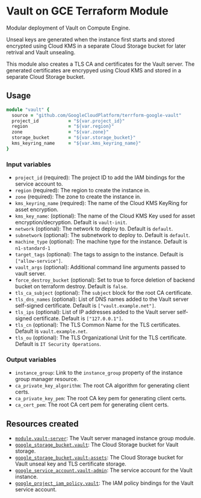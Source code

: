 # Vault on GCE Terraform Module

Modular deployment of Vault on Compute Engine.

Unseal keys are generated when the instance first starts and stored encrypted using Cloud KMS in a separate Cloud Storage bucket for later retrival and Vault unsealing. 

This module also creates a TLS CA and certificates for the Vault server. The generated certificates are encrypyed using Cloud KMS and stored in a separate Cloud Storage bucket.

## Usage

```ruby
module "vault" {
  source = "github.com/GoogleCloudPlatform/terrform-google-vault"
  project_id           = "${var.project_id}"
  region               = "${var.region}"
  zone                 = "${var.zone}"
  storage_bucket       = "${var.storage_bucket}"
  kms_keyring_name     = "${var.kms_keyring_name}"
}
```

### Input variables

- `project_id` (required): The project ID to add the IAM bindings for the service account to.
- `region` (required): The region to create the instance in.
- `zone` (required): The zone to create the instance in.
- `kms_keyring_name` (required): The name of the Cloud KMS KeyRing for asset encryption.
- `kms_key_name`: (optional): The name of the Cloud KMS Key used for asset encryption/decryption. Default is `vault-init`.
- `network` (optional): The network to deploy to. Default is `default`.
- `subnetwork` (optional): The subnetwork to deploy to. Default is `default`.
- `machine_type` (optional): The machine type for the instance. Default is `n1-standard-1`
- `target_tags` (optional): The tags to assign to the instance. Default is `["allow-service"]`.
- `vault_args` (optional): Additional command line arguments passed to vault server.
- `force_destroy_bucket` (optional): Set to true to force deletion of backend bucket on terraform destroy. Default is `false`.
- `tls_ca_subject` (optional): The `subject` block for the root CA certificate.
- `tls_dns_names` (optional): List of DNS names added to the Vault server self-signed certificate. Default is `["vault.example.net"]`.
- `tls_ips` (optional): List of IP addresses added to the Vault server self-signed certificate. Default is `["127.0.0.1"]`.
- `tls_cn` (optional): The TLS Common Name for the TLS certificates. Default is `vault.example.net`.
- `tls_ou` (optional): The TLS Organizational Unit for the TLS certificate. Default is `IT Security Operations`.

### Output variables 

- `instance_group`: Link to the `instance_group` property of the instance group manager resource.
- `ca_private_key_algorithm`: The root CA algorithm for generating client certs.
- `ca_private_key_pem`: The root CA key pem for generating client certs.
- `ca_cert_pem`: The root CA cert pem for generating client certs.

## Resources created

- [`module.vault-server`](https://github.com/GoogleCloudPlatform/terraform-google-managed-instance-group): The Vault server managed instance group module.
- [`google_storage_bucket.vault`](https://www.terraform.io/docs/providers/google/r/storage_bucket.html): The Cloud Storage bucket for Vault storage.
- [`google_storage_bucket.vault-assets`](https://www.terraform.io/docs/providers/google/r/storage_bucket.html): The Cloud Storage bucket for Vault unseal key and TLS certificate storage.
- [`google_service_account.vault-admin`](https://www.terraform.io/docs/providers/google/r/google_service_account.html): The service account for the Vault instance.
- [`google_project_iam_policy.vault`](https://www.terraform.io/docs/providers/google/r/google_project_iam_policy.html): The IAM policy bindings for the Vault service account.  